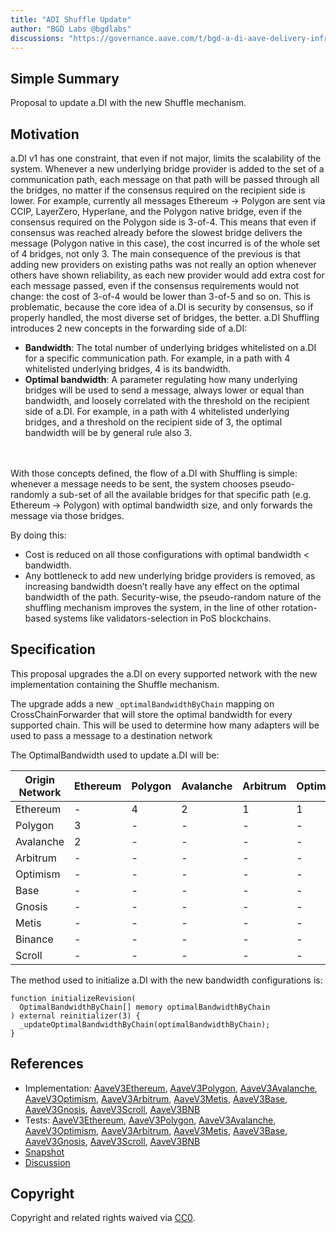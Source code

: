 ```yaml
---
title: "ADI Shuffle Update"
author: "BGD Labs @bgdlabs"
discussions: "https://governance.aave.com/t/bgd-a-di-aave-delivery-infrastructure-v1-1/17838"
---
```


## Simple Summary

Proposal to update a.DI with the new Shuffle mechanism.

## Motivation

a.DI v1 has one constraint, that even if not major, limits the scalability of the system. Whenever a new underlying bridge
provider is added to the set of a communication path, each message on that path will be passed through all the bridges,
no matter if the consensus required on the recipient side is lower.
For example, currently all messages Ethereum → Polygon are sent via CCIP, LayerZero, Hyperlane, and the Polygon native bridge,
even if the consensus required on the Polygon side is 3-of-4. This means that even if consensus was reached already before
the slowest bridge delivers the message (Polygon native in this case), the cost incurred is of the whole set of 4 bridges, not only 3.
The main consequence of the previous is that adding new providers on existing paths was not really an option whenever others
have shown reliability, as each new provider would add extra cost for each message passed, even if the consensus requirements
would not change: the cost of 3-of-4 would be lower than 3-of-5 and so on.
This is problematic, because the core idea of a.DI is security by consensus, so if properly handled, the most diverse set of bridges,
the better. a.DI Shuffling introduces 2 new concepts in the forwarding side of a.DI:

- <b>Bandwidth</b>: The total number of underlying bridges whitelisted on a.DI for a specific communication path.
  For example, in a path with 4 whitelisted underlying bridges, 4 is its bandwidth.
- <b>Optimal bandwidth</b>: A parameter regulating how many underlying bridges will be used to send a message, always lower
  or equal than bandwidth, and loosely correlated with the threshold on the recipient side of a.DI.
  For example, in a path with 4 whitelisted underlying bridges, and a threshold on the recipient side of 3, the optimal bandwidth
  will be by general rule also 3.

<br></br>
With those concepts defined, the flow of a.DI with Shuffling is simple: whenever a message needs to be sent, the system chooses
pseudo-randomly a sub-set of all the available bridges for that specific path (e.g. Ethereum → Polygon) with optimal bandwidth size,
and only forwards the message via those bridges.

By doing this:

- Cost is reduced on all those configurations with optimal bandwidth < bandwidth.
- Any bottleneck to add new underlying bridge providers is removed, as increasing bandwidth doesn’t really have any effect
  on the optimal bandwidth of the path. Security-wise, the pseudo-random nature of the shuffling mechanism improves the system,
  in the line of other rotation-based systems like validators-selection in PoS blockchains.

## Specification

This proposal upgrades the a.DI on every supported network with the new implementation containing the Shuffle mechanism.

The upgrade adds a new `_optimalBandwidthByChain` mapping on CrossChainForwarder that will store the optimal bandwidth for
every supported chain. This will be used to determine how many adapters will be used to pass a message to a destination network

The OptimalBandwidth used to update a.DI will be:

| Origin Network | Ethereum | Polygon | Avalanche | Arbitrum | Optimism | Base | Gnosis | Metis | Binance | Scroll |
| -------------- | -------- | ------- | --------- | -------- | -------- | ---- | ------ | ----- | ------- | ------ |
| Ethereum       | -        | 4       | 2         | 1        | 1        | 1    | 2      | 1     | 2       | 1      |
| Polygon        | 3        | -       | -         | -        | -        | -    | -      | -     | -       | -      |
| Avalanche      | 2        | -       | -         | -        | -        | -    | -      | -     | -       | -      |
| Arbitrum       | -        | -       | -         | -        | -        | -    | -      | -     | -       | -      |
| Optimism       | -        | -       | -         | -        | -        | -    | -      | -     | -       | -      |
| Base           | -        | -       | -         | -        | -        | -    | -      | -     | -       | -      |
| Gnosis         | -        | -       | -         | -        | -        | -    | -      | -     | -       | -      |
| Metis          | -        | -       | -         | -        | -        | -    | -      | -     | -       | -      |
| Binance        | -        | -       | -         | -        | -        | -    | -      | -     | -       | -      |
| Scroll         | -        | -       | -         | -        | -        | -    | -      | -     | -       | -      |

The method used to initialize a.DI with the new bandwidth configurations is:

```solidity
function initializeRevision(
  OptimalBandwidthByChain[] memory optimalBandwidthByChain
) external reinitializer(3) {
  _updateOptimalBandwidthByChain(optimalBandwidthByChain);
}
```

## References

- Implementation: [AaveV3Ethereum](), [AaveV3Polygon](), [AaveV3Avalanche](), [AaveV3Optimism](), [AaveV3Arbitrum](), [AaveV3Metis](), [AaveV3Base](), [AaveV3Gnosis](), [AaveV3Scroll](), [AaveV3BNB]()
- Tests: [AaveV3Ethereum](), [AaveV3Polygon](), [AaveV3Avalanche](), [AaveV3Optimism](), [AaveV3Arbitrum](), [AaveV3Metis](), [AaveV3Base](), [AaveV3Gnosis](), [AaveV3Scroll](), [AaveV3BNB]()
- [Snapshot](TODO)
- [Discussion](https://governance.aave.com/t/bgd-a-di-aave-delivery-infrastructure-v1-1/17838)

## Copyright

Copyright and related rights waived via [CC0](https://creativecommons.org/publicdomain/zero/1.0/).
